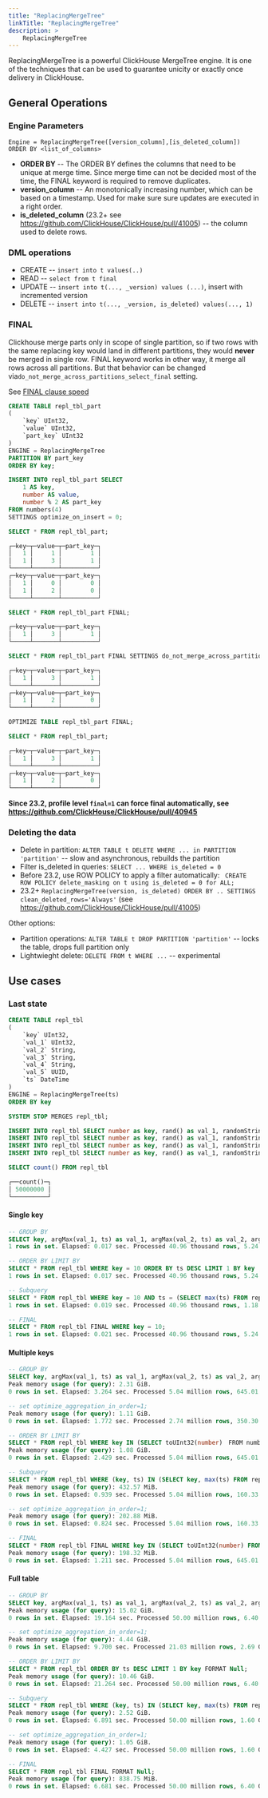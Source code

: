 ```yaml
---
title: "ReplacingMergeTree"
linkTitle: "ReplacingMergeTree"
description: >
    ReplacingMergeTree
---
```

ReplacingMergeTree is a powerful ClickHouse MergeTree engine. It is one of the techniques that can be used to guarantee unicity or exactly once delivery in ClickHouse.

## General Operations

### Engine Parameters

```
Engine = ReplacingMergeTree([version_column],[is_deleted_column])
ORDER BY <list_of_columns>
```

* **ORDER BY** -- The ORDER BY defines the columns that need to be unique at merge time. Since merge time can not be decided most of the time, the FINAL keyword is required to remove duplicates.
* **version_column** -- An monotonically increasing number, which can be based on a timestamp. Used for make sure sure updates are executed in a right order.
* **is_deleted_column** (23.2+ see https://github.com/ClickHouse/ClickHouse/pull/41005) -- the column used to delete rows.

### DML operations

* CREATE -- ```insert into t values(..)```
* READ -- ```select from t final```
* UPDATE -- ```insert into t(..., _version) values (...)```, insert with incremented version
* DELETE -- ```insert into t(..., _version, is_deleted) values(..., 1)```

### FINAL

Clickhouse merge parts only in scope of single partition, so if two rows with the same replacing key would land in different partitions, they would **never** be merged in single row. FINAL keyword works in other way, it merge all rows across all partitions. But that behavior can be changed via`do_not_merge_across_partitions_select_final` setting.

See [FINAL clause speed](../../../altinity-kb-queries-and-syntax/altinity-kb-final-clause-speed/)

```sql
CREATE TABLE repl_tbl_part
(
    `key` UInt32,
    `value` UInt32,
    `part_key` UInt32
)
ENGINE = ReplacingMergeTree
PARTITION BY part_key
ORDER BY key;

INSERT INTO repl_tbl_part SELECT
    1 AS key,
    number AS value,
    number % 2 AS part_key
FROM numbers(4)
SETTINGS optimize_on_insert = 0;

SELECT * FROM repl_tbl_part;

┌─key─┬─value─┬─part_key─┐
│   1 │     1 │        1 │
│   1 │     3 │        1 │
└─────┴───────┴──────────┘
┌─key─┬─value─┬─part_key─┐
│   1 │     0 │        0 │
│   1 │     2 │        0 │
└─────┴───────┴──────────┘

SELECT * FROM repl_tbl_part FINAL;

┌─key─┬─value─┬─part_key─┐
│   1 │     3 │        1 │
└─────┴───────┴──────────┘

SELECT * FROM repl_tbl_part FINAL SETTINGS do_not_merge_across_partitions_select_final=1;

┌─key─┬─value─┬─part_key─┐
│   1 │     3 │        1 │
└─────┴───────┴──────────┘
┌─key─┬─value─┬─part_key─┐
│   1 │     2 │        0 │
└─────┴───────┴──────────┘

OPTIMIZE TABLE repl_tbl_part FINAL;

SELECT * FROM repl_tbl_part;

┌─key─┬─value─┬─part_key─┐
│   1 │     3 │        1 │
└─────┴───────┴──────────┘
┌─key─┬─value─┬─part_key─┐
│   1 │     2 │        0 │
└─────┴───────┴──────────┘
```

**Since 23.2, profile level ```final=1``` can force final automatically, see https://github.com/ClickHouse/ClickHouse/pull/40945**

### Deleting the data

* Delete in partition: ```ALTER TABLE t DELETE WHERE ... in PARTITION 'partition'``` -- slow and asynchronous, rebuilds the partition
* Filter is_deleted in queries: ```SELECT ... WHERE is_deleted = 0```
* Before 23.2, use ROW POLICY to apply a filter automatically: ``` CREATE ROW POLICY delete_masking on t using is_deleted = 0 for ALL;```
* 23.2+ ```ReplacingMergeTree(version, is_deleted) ORDER BY .. SETTINGS clean_deleted_rows='Always'``` (see  https://github.com/ClickHouse/ClickHouse/pull/41005)

Other options:
* Partition operations: ```ALTER TABLE t DROP PARTITION 'partition'``` -- locks the table, drops full partition only
* Lightwieght delete: ```DELETE FROM t WHERE ...``` -- experimental

## Use cases

### Last state

```sql
CREATE TABLE repl_tbl
(
    `key` UInt32,
    `val_1` UInt32,
    `val_2` String,
    `val_3` String,
    `val_4` String,
    `val_5` UUID,
    `ts` DateTime
)
ENGINE = ReplacingMergeTree(ts)
ORDER BY key

SYSTEM STOP MERGES repl_tbl;

INSERT INTO repl_tbl SELECT number as key, rand() as val_1, randomStringUTF8(10) as val_2, randomStringUTF8(5) as val_3, randomStringUTF8(4) as val_4, generateUUIDv4() as val_5, now() as ts FROM numbers(10000000);
INSERT INTO repl_tbl SELECT number as key, rand() as val_1, randomStringUTF8(10) as val_2, randomStringUTF8(5) as val_3, randomStringUTF8(4) as val_4, generateUUIDv4() as val_5, now() as ts FROM numbers(10000000);
INSERT INTO repl_tbl SELECT number as key, rand() as val_1, randomStringUTF8(10) as val_2, randomStringUTF8(5) as val_3, randomStringUTF8(4) as val_4, generateUUIDv4() as val_5, now() as ts FROM numbers(10000000);
INSERT INTO repl_tbl SELECT number as key, rand() as val_1, randomStringUTF8(10) as val_2, randomStringUTF8(5) as val_3, randomStringUTF8(4) as val_4, generateUUIDv4() as val_5, now() as ts FROM numbers(10000000);

SELECT count() FROM repl_tbl

┌──count()─┐
│ 50000000 │
└──────────┘
```

#### Single key

```sql
-- GROUP BY
SELECT key, argMax(val_1, ts) as val_1, argMax(val_2, ts) as val_2, argMax(val_3, ts) as val_3, argMax(val_4, ts) as val_4, argMax(val_5, ts) as val_5, max(ts) FROM repl_tbl WHERE key = 10 GROUP BY key;
1 rows in set. Elapsed: 0.017 sec. Processed 40.96 thousand rows, 5.24 MB (2.44 million rows/s., 312.31 MB/s.)

-- ORDER BY LIMIT BY
SELECT * FROM repl_tbl WHERE key = 10 ORDER BY ts DESC LIMIT 1 BY key ;
1 rows in set. Elapsed: 0.017 sec. Processed 40.96 thousand rows, 5.24 MB (2.39 million rows/s., 305.41 MB/s.)

-- Subquery
SELECT * FROM repl_tbl WHERE key = 10 AND ts = (SELECT max(ts) FROM repl_tbl WHERE key = 10);
1 rows in set. Elapsed: 0.019 sec. Processed 40.96 thousand rows, 1.18 MB (2.20 million rows/s., 63.47 MB/s.)

-- FINAL
SELECT * FROM repl_tbl FINAL WHERE key = 10;
1 rows in set. Elapsed: 0.021 sec. Processed 40.96 thousand rows, 5.24 MB (1.93 million rows/s., 247.63 MB/s.)
```

#### Multiple keys

```sql
-- GROUP BY
SELECT key, argMax(val_1, ts) as val_1, argMax(val_2, ts) as val_2, argMax(val_3, ts) as val_3, argMax(val_4, ts) as val_4, argMax(val_5, ts) as val_5, max(ts) FROM repl_tbl WHERE key IN (SELECT toUInt32(number) FROM numbers(1000000) WHERE number % 100) GROUP BY key FORMAT Null;
Peak memory usage (for query): 2.31 GiB.
0 rows in set. Elapsed: 3.264 sec. Processed 5.04 million rows, 645.01 MB (1.54 million rows/s., 197.60 MB/s.)

-- set optimize_aggregation_in_order=1;
Peak memory usage (for query): 1.11 GiB.
0 rows in set. Elapsed: 1.772 sec. Processed 2.74 million rows, 350.30 MB (1.54 million rows/s., 197.73 MB/s.)

-- ORDER BY LIMIT BY
SELECT * FROM repl_tbl WHERE key IN (SELECT toUInt32(number)　FROM numbers(1000000) WHERE number % 100) ORDER BY ts DESC LIMIT 1 BY key FORMAT Null;
Peak memory usage (for query): 1.08 GiB.
0 rows in set. Elapsed: 2.429 sec. Processed 5.04 million rows, 645.01 MB (2.07 million rows/s., 265.58 MB/s.)

-- Subquery
SELECT * FROM repl_tbl WHERE (key, ts) IN (SELECT key, max(ts) FROM repl_tbl WHERE key IN (SELECT toUInt32(number) FROM numbers(1000000) WHERE number % 100) GROUP BY key) FORMAT Null;
Peak memory usage (for query): 432.57 MiB.
0 rows in set. Elapsed: 0.939 sec. Processed 5.04 million rows, 160.33 MB (5.36 million rows/s., 170.69 MB/s.)

-- set optimize_aggregation_in_order=1;
Peak memory usage (for query): 202.88 MiB.
0 rows in set. Elapsed: 0.824 sec. Processed 5.04 million rows, 160.33 MB (6.11 million rows/s., 194.58 MB/s.)

-- FINAL
SELECT * FROM repl_tbl FINAL WHERE key IN (SELECT toUInt32(number) FROM numbers(1000000) WHERE number % 100) FORMAT Null;
Peak memory usage (for query): 198.32 MiB.
0 rows in set. Elapsed: 1.211 sec. Processed 5.04 million rows, 645.01 MB (4.16 million rows/s., 532.57 MB/s.)
```

#### Full table

```sql
-- GROUP BY
SELECT key, argMax(val_1, ts) as val_1, argMax(val_2, ts) as val_2, argMax(val_3, ts) as val_3, argMax(val_4, ts) as val_4, argMax(val_5, ts) as val_5, max(ts) FROM repl_tbl GROUP BY key FORMAT Null;
Peak memory usage (for query): 15.02 GiB.
0 rows in set. Elapsed: 19.164 sec. Processed 50.00 million rows, 6.40 GB (2.61 million rows/s., 334.02 MB/s.)

-- set optimize_aggregation_in_order=1;
Peak memory usage (for query): 4.44 GiB.
0 rows in set. Elapsed: 9.700 sec. Processed 21.03 million rows, 2.69 GB (2.17 million rows/s., 277.50 MB/s.)

-- ORDER BY LIMIT BY
SELECT * FROM repl_tbl ORDER BY ts DESC LIMIT 1 BY key FORMAT Null;
Peak memory usage (for query): 10.46 GiB.
0 rows in set. Elapsed: 21.264 sec. Processed 50.00 million rows, 6.40 GB (2.35 million rows/s., 301.03 MB/s.)

-- Subquery
SELECT * FROM repl_tbl WHERE (key, ts) IN (SELECT key, max(ts) FROM repl_tbl GROUP BY key) FORMAT Null;
Peak memory usage (for query): 2.52 GiB.
0 rows in set. Elapsed: 6.891 sec. Processed 50.00 million rows, 1.60 GB (7.26 million rows/s., 232.22 MB/s.)

-- set optimize_aggregation_in_order=1;
Peak memory usage (for query): 1.05 GiB.
0 rows in set. Elapsed: 4.427 sec. Processed 50.00 million rows, 1.60 GB (11.29 million rows/s., 361.49 MB/s.)

-- FINAL
SELECT * FROM repl_tbl FINAL FORMAT Null;
Peak memory usage (for query): 838.75 MiB.
0 rows in set. Elapsed: 6.681 sec. Processed 50.00 million rows, 6.40 GB (7.48 million rows/s., 958.18 MB/s.)
```

